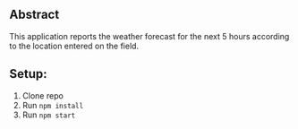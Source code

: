 ## Abstract
This application reports the weather forecast for the next 5 hours according to the location entered on the field.

## Setup:
1. Clone repo
1. Run `npm install`
1. Run `npm start`
